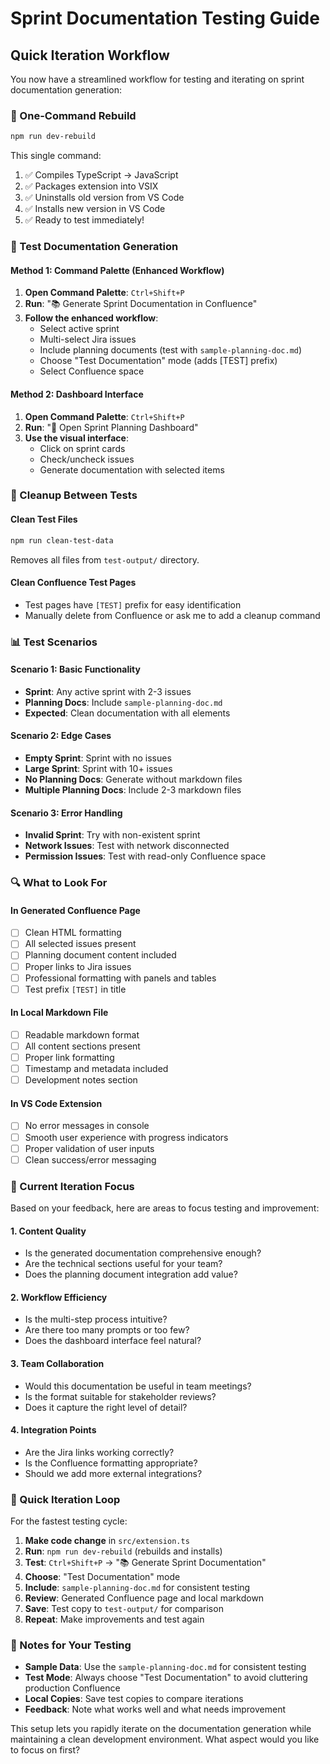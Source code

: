 # Sprint Documentation Testing Guide

## Quick Iteration Workflow

You now have a streamlined workflow for testing and iterating on sprint documentation generation:

### 🚀 One-Command Rebuild
```bash
npm run dev-rebuild
```
This single command:
1. ✅ Compiles TypeScript → JavaScript
2. ✅ Packages extension into VSIX
3. ✅ Uninstalls old version from VS Code
4. ✅ Installs new version in VS Code
5. ✅ Ready to test immediately!

### 📝 Test Documentation Generation

#### Method 1: Command Palette (Enhanced Workflow)
1. **Open Command Palette**: `Ctrl+Shift+P`
2. **Run**: "📚 Generate Sprint Documentation in Confluence"
3. **Follow the enhanced workflow**:
   - Select active sprint
   - Multi-select Jira issues
   - Include planning documents (test with `sample-planning-doc.md`)
   - Choose "Test Documentation" mode (adds [TEST] prefix)
   - Select Confluence space

#### Method 2: Dashboard Interface
1. **Open Command Palette**: `Ctrl+Shift+P`
2. **Run**: "🎯 Open Sprint Planning Dashboard"
3. **Use the visual interface**:
   - Click on sprint cards
   - Check/uncheck issues
   - Generate documentation with selected items

### 🧹 Cleanup Between Tests

#### Clean Test Files
```bash
npm run clean-test-data
```
Removes all files from `test-output/` directory.

#### Clean Confluence Test Pages
- Test pages have `[TEST]` prefix for easy identification
- Manually delete from Confluence or ask me to add a cleanup command

### 📊 Test Scenarios

#### Scenario 1: Basic Functionality
- **Sprint**: Any active sprint with 2-3 issues
- **Planning Docs**: Include `sample-planning-doc.md`
- **Expected**: Clean documentation with all elements

#### Scenario 2: Edge Cases
- **Empty Sprint**: Sprint with no issues
- **Large Sprint**: Sprint with 10+ issues
- **No Planning Docs**: Generate without markdown files
- **Multiple Planning Docs**: Include 2-3 markdown files

#### Scenario 3: Error Handling
- **Invalid Sprint**: Try with non-existent sprint
- **Network Issues**: Test with network disconnected
- **Permission Issues**: Test with read-only Confluence space

### 🔍 What to Look For

#### In Generated Confluence Page
- [ ] Clean HTML formatting
- [ ] All selected issues present
- [ ] Planning document content included
- [ ] Proper links to Jira issues
- [ ] Professional formatting with panels and tables
- [ ] Test prefix `[TEST]` in title

#### In Local Markdown File
- [ ] Readable markdown format
- [ ] All content sections present
- [ ] Proper link formatting
- [ ] Timestamp and metadata included
- [ ] Development notes section

#### In VS Code Extension
- [ ] No error messages in console
- [ ] Smooth user experience with progress indicators
- [ ] Proper validation of user inputs
- [ ] Clean success/error messaging

### 🎯 Current Iteration Focus

Based on your feedback, here are areas to focus testing and improvement:

#### 1. **Content Quality**
- Is the generated documentation comprehensive enough?
- Are the technical sections useful for your team?
- Does the planning document integration add value?

#### 2. **Workflow Efficiency**
- Is the multi-step process intuitive?
- Are there too many prompts or too few?
- Does the dashboard interface feel natural?

#### 3. **Team Collaboration**
- Would this documentation be useful in team meetings?
- Is the format suitable for stakeholder reviews?
- Does it capture the right level of detail?

#### 4. **Integration Points**
- Are the Jira links working correctly?
- Is the Confluence formatting appropriate?
- Should we add more external integrations?

### 🔄 Quick Iteration Loop

For the fastest testing cycle:

1. **Make code change** in `src/extension.ts`
2. **Run**: `npm run dev-rebuild` (rebuilds and installs)
3. **Test**: `Ctrl+Shift+P` → "📚 Generate Sprint Documentation"
4. **Choose**: "Test Documentation" mode
5. **Include**: `sample-planning-doc.md` for consistent testing
6. **Review**: Generated Confluence page and local markdown
7. **Save**: Test copy to `test-output/` for comparison
8. **Repeat**: Make improvements and test again

### 📝 Notes for Your Testing

- **Sample Data**: Use the `sample-planning-doc.md` for consistent testing
- **Test Mode**: Always choose "Test Documentation" to avoid cluttering production Confluence
- **Local Copies**: Save test copies to compare iterations
- **Feedback**: Note what works well and what needs improvement

This setup lets you rapidly iterate on the documentation generation while maintaining a clean development environment. What aspect would you like to focus on first?
